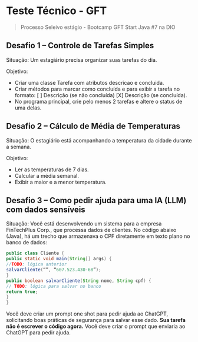 # Teste Técnico - GFT
> Processo Seleivo estágio - Bootcamp GFT Start Java #7 na DIO

## Desafio 1 – Controle de Tarefas Simples
Situação:
Um estagiário precisa organizar suas tarefas do dia.

Objetivo:
- Criar uma classe Tarefa com atributos descricao e concluida.
- Criar métodos para marcar como concluída e para exibir a tarefa no formato:
  [ ] Descrição (se não concluída)
  [X] Descrição (se concluída).
- No programa principal, crie pelo menos 2 tarefas e altere o status de uma
delas.

## Desafio 2 – Cálculo de Média de Temperaturas
Situação:
O estagiário está acompanhando a temperatura da cidade durante a semana.

Objetivo:
- Ler as temperaturas de 7 dias.
- Calcular a média semanal.
- Exibir a maior e a menor temperatura.

## Desafio 3 – Como pedir ajuda para uma IA (LLM) com dados sensíveis
Situação:
Você está desenvolvendo um sistema para a empresa FinTechPlus Corp., que
processa dados de clientes.
No código abaixo (Java), há um trecho que armazenava o CPF diretamente em texto
plano no banco de dados:

```java
public class Cliente {
public static void main(String[] args) {
//TODO: lógica anterior
salvarCliente(“”, “607.523.430-68”);
}
public boolean salvarCliente(String nome, String cpf) {
// TODO: lógica para salvar no banco
return true;
}
}
```
Você deve criar um prompt one shot para pedir ajuda ao ChatGPT, solicitando boas
práticas de segurança para salvar esse dado.
**Sua tarefa não é escrever o código agora.**
Você deve criar o prompt que enviaria ao ChatGPT para pedir ajuda.
